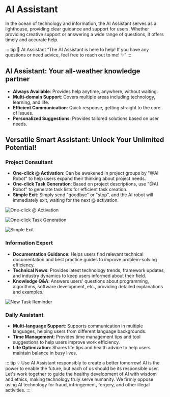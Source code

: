 # AI Assistant

In the ocean of technology and information, the AI Assistant serves as a lighthouse, providing clear guidance and support for users. Whether providing creative support or answering a wide range of questions, it offers timely and accurate help.

::: tip  🐬 AI Assistant
“The AI Assistant is here to help! If you have any questions or need advice, feel free to reach out to me! ✨”
:::

## AI Assistant: Your all-weather knowledge partner

- **Always Available**: Provides help anytime, anywhere, without waiting.
- **Multi-domain Support**: Covers multiple areas including technology, learning, and life.
- **Efficient Communication**: Quick response, getting straight to the core of issues.
- **Personalized Suggestions**: Provides tailored solutions based on user needs.

## Versatile Smart Assistant: Unlock Your Unlimited Potential!

### Project Consultant
- **One-click @ Activation**: Can be awakened in project groups by "@AI Robot" to help users expand their thinking about project needs.
- **One-click Task Generation**: Based on project descriptions, use "@AI Robot" to generate task lists for efficient task creation.
- **Simple Exit**: Simply send "goodbye" or "stop", and the AI robot will immediately exit, waiting for the next @ activation.

![One-click @ Activation](/images/en/en_aiass_0.png)
    
![One-click Task Generation](/images/en/en_aiass_1.png)

![Simple Exit](/images/en/en_aiass_2.png)

### Information Expert
- **Documentation Guidance**: Helps users find relevant technical documentation and best practice guides to improve problem-solving efficiency.
- **Technical News**: Provides latest technology trends, framework updates, and industry dynamics to keep users informed about their field.
- **Knowledge Q&A**: Answers users' questions about programming, algorithms, software development, etc., providing detailed explanations and examples.

![New Task Reminder](/images/en/en_aiass_3.png)
    

### Daily Assistant
- **Multi-language Support**: Supports communication in multiple languages, helping users from different language backgrounds.
- **Time Management**: Provides time management tips and tool suggestions to help users improve work efficiency.
- **Life Optimization**: Shares life tips and health advice to help users maintain balance in busy lives.

::: tip 💡 Use AI Assistant responsibly to create a better tomorrow!
AI is the power to enable the future, but each of us should be its responsible user. Let's work together to guide the healthy development of AI with wisdom and ethics,
making technology truly serve humanity. We firmly oppose using AI technology for fraud, infringement, forgery, and other illegal activities.
:::



